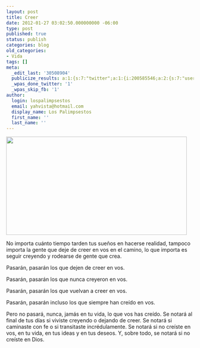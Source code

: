 ```yaml
---
layout: post
title: Creer
date: 2012-01-27 03:02:50.000000000 -06:00
type: post
published: true
status: publish
categories: blog
old_categories:
- Vida
tags: []
meta:
  _edit_last: '30508904'
  publicize_results: a:1:{s:7:"twitter";a:1:{i:200585546;a:2:{s:7:"user_id";s:11:"Interludios";s:7:"post_id";s:18:"162732271651135490";}}}
  _wpas_done_twitter: '1'
  _wpas_skip_fb: '1'
author:
  login: lospalimpsestos
  email: yahvista@hotmail.com
  display_name: Los Palimpsestos
  first_name: ''
  last_name: ''
---
```

<p><a href="http://lospalimpsestos.files.wordpress.com/2012/01/captura-de-pantalla-2012-01-26-a-las-21-01-29.png"><img class="aligncenter size-full wp-image-108" title="Captura de pantalla 2012-01-26 a la(s) 21.01.29" src="{{ site.baseurl }}/assets/captura-de-pantalla-2012-01-26-a-las-21-01-29.png" alt="" width="485" height="263" /></a></p>
<p>No importa cuánto tiempo tarden tus sueños en hacerse realidad, tampoco importa la gente que deje de creer en vos en el camino, lo que importa es seguir creyendo y rodearse de gente que crea.</p>
<p>Pasarán, pasarán los que dejen de creer en vos.</p>
<p>Pasarán, pasarán los que nunca creyeron en vos.</p>
<p>Pasarán, pasarán los que vuelvan a creer en vos.</p>
<p>Pasarán, pasarán incluso los que siempre han creído en vos.</p>
<p>Pero no pasará, nunca, jamás en tu vida, lo que vos has creído. Se notará al final de tus días si viviste creyendo o dejando de creer. Se notará si caminaste con fe o si transitaste incrédulamente. Se notará si no creíste en vos, en tu vida, en tus ideas y en tus deseos. Y, sobre todo, se notará si no creíste en Dios.</p>
